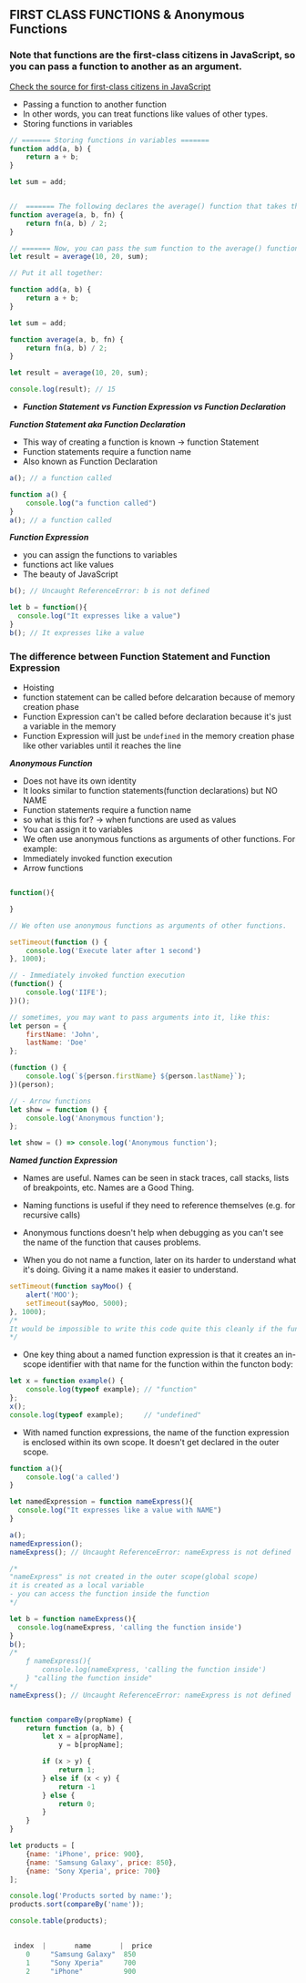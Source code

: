 ## FIRST CLASS FUNCTIONS & Anonymous Functions
### Note that functions are the first-class citizens in JavaScript, so you can pass a function to another as an argument.
[Check the source for first-class citizens in JavaScript](https://www.javascripttutorial.net/javascript-functions-are-first-class-citizens/)

- Passing a function to another function
- In other words, you can treat functions like values of other types.
- Storing functions in variables

  
```js
// ======= Storing functions in variables =======
function add(a, b) {
    return a + b;
}

let sum = add;


//  ======= The following declares the average() function that takes three arguments. The third argument is a function: =======
function average(a, b, fn) {
    return fn(a, b) / 2;
}

// ======= Now, you can pass the sum function to the average() function as follows: =======
let result = average(10, 20, sum);
```
```js
// Put it all together:

function add(a, b) {
    return a + b;
}

let sum = add;

function average(a, b, fn) {
    return fn(a, b) / 2;
}

let result = average(10, 20, sum);

console.log(result); // 15
```


- ***Function Statement vs Function Expression vs Function Declaration***

***Function Statement aka Function Declaration***

- This way of creating a function is known  -> function Statement
- Function statements require a function name
- Also known as Function Declaration

```js
a(); // a function called

function a() {
    console.log("a function called")
}
a(); // a function called

```

***Function Expression***

- you can assign the functions to variables
- functions act like values 
- The beauty of JavaScript

```js
b(); // Uncaught ReferenceError: b is not defined

let b = function(){
  console.log("It expresses like a value")
}
b(); // It expresses like a value
```

### The difference between Function Statement and Function Expression 

- Hoisting
- function statement can be called before delcaration because of memory creation phase
- Function Expression can't be called before declaration because it's just a variable in the memory
- Function Expression will just be `undefined` in the memory creation phase like other variables until it reaches the line
  
***Anonymous Function***

- Does not have its own identity 
- It looks similar to function statements(function declarations) but NO NAME
- Function statements require a function name
- so what is this for? -> when functions are used as values
- You can assign it to variables
- We often use anonymous functions as arguments of other functions. For example:
- Immediately invoked function execution
- Arrow functions


```js

function(){ 

}

// We often use anonymous functions as arguments of other functions. 

setTimeout(function () {
    console.log('Execute later after 1 second')
}, 1000);

// - Immediately invoked function execution
(function() {
    console.log('IIFE');
})();

// sometimes, you may want to pass arguments into it, like this:
let person = {
    firstName: 'John',
    lastName: 'Doe'
};

(function () {
    console.log(`${person.firstName} ${person.lastName}`);
})(person);

// - Arrow functions
let show = function () {
    console.log('Anonymous function');
};

let show = () => console.log('Anonymous function');
```

***Named function Expression***

- Names are useful. Names can be seen in stack traces, call stacks, lists of breakpoints, etc. Names are a Good Thing.

- Naming functions is useful if they need to reference themselves (e.g. for recursive calls)

- Anonymous functions doesn't help when debugging as you can't see the name of the function that causes problems.

- When you do not name a function, later on its harder to understand what it's doing. Giving it a name makes it easier to understand.

```js
setTimeout(function sayMoo() {
    alert('MOO');
    setTimeout(sayMoo, 5000);
}, 1000);
/*
It would be impossible to write this code quite this cleanly if the function expression passed to setTimeout were anonymous; we would need to assign it to a variable instead prior to the setTimeout call. This way, with a named function expression, is slightly shorter and neater.
*/
```

- One key thing about a named function expression is that it creates an in-scope identifier with that name for the function within the functon body:
```js
let x = function example() {
    console.log(typeof example); // "function"
};
x();
console.log(typeof example);     // "undefined"
```

- With named function expressions, the name of the function expression is enclosed within its own scope. It doesn't get declared in the outer scope.

```js
function a(){
    console.log('a called')
}

let namedExpression = function nameExpress(){
  console.log("It expresses like a value with NAME")
}

a();
namedExpression();
nameExpress(); // Uncaught ReferenceError: nameExpress is not defined

/*
"nameExpress" is not created in the outer scope(global scope)
it is created as a local variable
- you can access the function inside the function
*/

let b = function nameExpress(){
  console.log(nameExpress, 'calling the function inside')
}
b();
/*
    ƒ nameExpress(){
        console.log(nameExpress, 'calling the function inside')
    } "calling the function inside"
*/
nameExpress(); // Uncaught ReferenceError: nameExpress is not defined


function compareBy(propName) {
    return function (a, b) {
        let x = a[propName],
            y = b[propName];

        if (x > y) {
            return 1;
        } else if (x < y) {
            return -1
        } else {
            return 0;
        }
    }
}

let products = [
    {name: 'iPhone', price: 900},
    {name: 'Samsung Galaxy', price: 850},
    {name: 'Sony Xperia', price: 700}
];

console.log('Products sorted by name:');
products.sort(compareBy('name'));

console.table(products);

	
 index  |       name       |  price
    0	  "Samsung Galaxy"	850
    1	  "Sony Xperia"	    700
    2	  "iPhone"	        900
```








